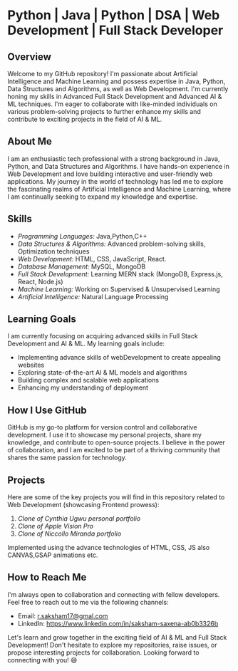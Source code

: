 # Python | Java | Python | DSA | Web Development | Full Stack Developer

## Overview

Welcome to my GitHub repository! I'm passionate about Artificial Intelligence and Machine Learning and possess expertise in Java, Python, Data Structures and Algorithms, as well as Web Development. I'm currently honing my skills in Advanced Full Stack Development and Advanced AI & ML techniques. I'm eager to collaborate with like-minded individuals on various problem-solving projects to further enhance my skills and contribute to exciting projects in the field of AI & ML.

## About Me

I am an enthusiastic tech professional with a strong background in Java, Python, and Data Structures and Algorithms. I have hands-on experience in Web Development and love building interactive and user-friendly web applications. My journey in the world of technology has led me to explore the fascinating realms of Artificial Intelligence and Machine Learning, where I am continually seeking to expand my knowledge and expertise.

## Skills

- *Programming Languages:* Java,Python,C++
- *Data Structures & Algorithms:* Advanced problem-solving skills, Optimization techniques
- *Web Development:* HTML, CSS, JavaScript, React.
- *Database Management:* MySQL, MongoDB
- *Full Stack Development:* Learning MERN stack (MongoDB, Express.js, React, Node.js)
- *Machine Learning:* Working on Supervised & Unsupervised Learning
- *Artificial Intelligence:* Natural Language Processing

## Learning Goals

I am currently focusing on acquiring advanced skills in Full Stack Development and AI & ML. My learning goals include:

- Implementing advance skills of webDevelopment to create appealing websites
- Exploring state-of-the-art AI & ML models and algorithms
- Building complex and scalable web applications
- Enhancing my understanding of deployment

## How I Use GitHub

GitHub is my go-to platform for version control and collaborative development. I use it to showcase my personal projects, share my knowledge, and contribute to open-source projects. I believe in the power of collaboration, and I am excited to be part of a thriving community that shares the same passion for technology.

## Projects

Here are some of the key projects you will find in this repository related to Web Development (showcasing Frontend prowess):

1. *Clone of Cynthia Ugwu personal portfolio* 
2. *Clone of Apple Vision Pro*
3. *Clone of Niccollo Miranda portfolio*

Implemented using the advance technologies of HTML, CSS, JS also CANVAS,GSAP animations etc.
            

## How to Reach Me

I'm always open to collaboration and connecting with fellow developers. Feel free to reach out to me via the following channels:

- Email: r.saksham17@gmal.com
- LinkedIn: https://www.linkedin.com/in/saksham-saxena-ab0b3326b

Let's learn and grow together in the exciting field of AI & ML and Full Stack Development! Don't hesitate to explore my repositories, raise issues, or propose interesting projects for collaboration. Looking forward to connecting with you! 😄
